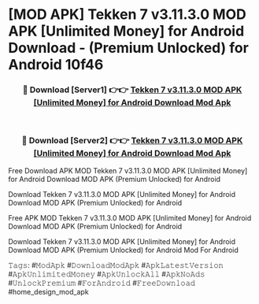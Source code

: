 # [MOD APK] Tekken 7 v3.11.3.0 MOD APK [Unlimited Money] for Android Download - (Premium Unlocked) for Android 10f46



<div align="center">
<h3>🔴 Download [Server1] 👉👉 <a href="https://momento.my/?title=Tekken_7_v3.11.3.0_MOD_APK_[Unlimited_Money]_for_Android_Download">Tekken 7 v3.11.3.0 MOD APK [Unlimited Money] for Android Download Mod Apk</a></h3><br>

<h3>🔴 Download [Server2] 👉👉 <a href="https://momento.my/?title=Tekken_7_v3.11.3.0_MOD_APK_[Unlimited_Money]_for_Android_Download">Tekken 7 v3.11.3.0 MOD APK [Unlimited Money] for Android Download Mod Apk</a></h3>
</div>



Free Download APK MOD Tekken 7 v3.11.3.0 MOD APK [Unlimited Money] for Android Download MOD APK (Premium Unlocked) for Android

Download Tekken 7 v3.11.3.0 MOD APK [Unlimited Money] for Android Download MOD APK (Premium Unlocked) for Android

Free APK MOD Tekken 7 v3.11.3.0 MOD APK [Unlimited Money] for Android Download MOD APK (Premium Unlocked) for Android

Download Tekken 7 v3.11.3.0 MOD APK [Unlimited Money] for Android Download MOD APK (Premium Unlocked) for Android Mod For Android

𝚃𝚊𝚐𝚜: #𝙼𝚘𝚍𝙰𝚙𝚔 #𝙳𝚘𝚠𝚗𝚕𝚘𝚊𝚍𝙼𝚘𝚍𝙰𝚙𝚔 #𝙰𝚙𝚔𝙻𝚊𝚝𝚎𝚜𝚝𝚅𝚎𝚛𝚜𝚒𝚘𝚗 #𝙰𝚙𝚔𝚄𝚗𝚕𝚒𝚖𝚒𝚝𝚎𝚍𝙼𝚘𝚗𝚎𝚢 #𝙰𝚙𝚔𝚄𝚗𝚕𝚘𝚌𝚔𝙰𝚕𝚕 #𝙰𝚙𝚔𝙽𝚘𝙰𝚍𝚜 #𝚄𝚗𝚕𝚘𝚌𝚔𝙿𝚛𝚎𝚖𝚒𝚞𝚖 #𝙵𝚘𝚛𝙰𝚗𝚍𝚛𝚘𝚒𝚍 #𝙵𝚛𝚎𝚎𝙳𝚘𝚠𝚗𝚕𝚘𝚊𝚍 #home_design_mod_apk
